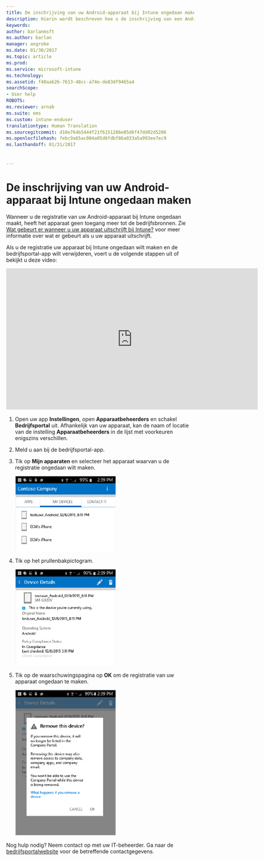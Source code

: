 ```yaml
---
title: De inschrijving van uw Android-apparaat bij Intune ongedaan maken | Microsoft Docs
description: Hierin wordt beschreven hoe u de inschrijving van een Android-apparaat bij Intune ongedaan kunt maken
keywords: 
author: barlanmsft
ms.author: barlan
manager: angrobe
ms.date: 01/30/2017
ms.topic: article
ms.prod: 
ms.service: microsoft-intune
ms.technology: 
ms.assetid: f40aab26-7613-48cc-a74e-de83df9465a4
searchScope:
- User help
ROBOTS: 
ms.reviewer: arnab
ms.suite: ems
ms.custom: intune-enduser
translationtype: Human Translation
ms.sourcegitcommit: d10e764b5444f21f6151286e85d6f47dd02d5206
ms.openlocfilehash: febc9a65ac004a05d6fdbf86a033a5a993ee7ec9
ms.lasthandoff: 01/31/2017


---
```



# <a name="how-to-unenroll-your-android-device-from-intune"></a>De inschrijving van uw Android-apparaat bij Intune ongedaan maken

Wanneer u de registratie van uw Android-apparaat bij Intune ongedaan maakt, heeft het apparaat geen toegang meer tot de bedrijfsbronnen.  Zie [Wat gebeurt er wanneer u uw apparaat uitschrijft bij Intune?](what-happens-if-you-unenroll-your-device-from-intune-android.md) voor meer informatie over wat er gebeurt als u uw apparaat uitschrijft.

Als u de registratie uw apparaat bij Intune ongedaan wilt maken en de bedrijfsportal-app wilt verwijderen, voert u de volgende stappen uit of bekijkt u deze video:

<iframe width="675" height="379" src="https://www.youtube.com/embed/K-Vi7lNfaMk" frameborder="0" allowfullscreen></iframe>

1. Open uw app **Instellingen**, open **Apparaatbeheerders** en schakel **Bedrijfsportal** uit. Afhankelijk van uw apparaat, kan de naam of locatie van de instelling **Apparaatbeheerders** in de lijst met voorkeuren enigszins verschillen.

2.  Meld u aan bij de bedrijfsportal-app.

3.  Tik op **Mijn apparaten** en selecteer het apparaat waarvan u de registratie ongedaan wilt maken.

    ![Kies het apparaat waarvan u de registratie ongedaan wilt maken.](./media/andr-1-my-devices-choose.png)

4.  Tik op het prullenbakpictogram.

    ![Tik op het prullenbakpictogram.](./media/andr-2-tap-trashcan.png)

5.  Tik op de waarschuwingspagina op **OK** om de registratie van uw apparaat ongedaan te maken.

    ![Verwijder het apparaat.](./media/andr-3-warning-about-remove.png)

Nog hulp nodig? Neem contact op met uw IT-beheerder. Ga naar de [bedrijfsportalwebsite](http://portal.manage.microsoft.com) voor de betreffende contactgegevens.


